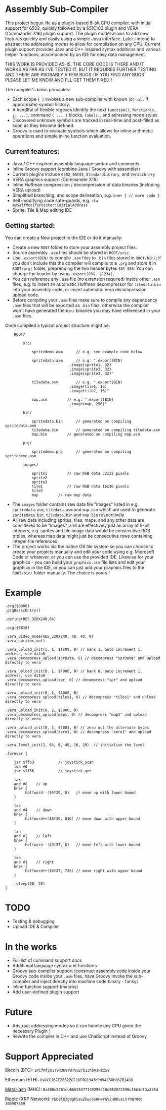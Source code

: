 # Assembly Sub-Compiler

This project begun life as a plugin-based 8-bit CPU compiler, with initial support for 6502, quickly followed by a 65(C)02 plugin and VERA (Commander X16) plugin support. The plugin model allows to add new features quickly and easily using a simple Java interface. Later I intend to abstract the addressing modes to allow for compilation on any CPU. Current plugin support provides Java and C++ inspired syntax additions and various helper functions, accompanied by an IDE for easy data management.

THIS WORK IS PROVIDED AS-IS, THE CORE CODE IS THERE AND IT WORKS AS FAR AS I'VE TESTED IT, BUT IT REQUIRES FURTHER TESTING AND THERE ARE PROBABLY A FEW BUGS ! IF YOU FIND ANY BUGS PLEASE LET ME KNOW AND I'LL GET THEM FIXED !

The compiler's basic principles:

* Each scope `{ }` invokes a new sub-compiler with known (or `null` if appropriate) symbol history.
* A handlful of flexible regexes identify the next `function()`, `function(x, y, ...)`, command `{ ... }` blocks, `labels:`, and adressing mode styles.
* Discovered unknown symbols are tracked in real-time and post-filled as soon as they become defined.
* Groovy is used to evaluate symbols which allows for inline arithmetic operations and simple inline function evaluation.

Current features:
---
* Java / C++ inspired assembly language syntax and comments
* Inline Groovy support (combine Java / Groovy with assembler)
* Current plugins include `6502`, `65C02`, `StandardLibrary`, and `VeraLibrary`
* VERA graphics support (Commander X16)
* Inline Huffman compression / decompression of data binaries (including VERA upload)
* Simplified branching, and scope delineation, e.g. `bne+ { // more code }`
* Self-modifying code safe-guards, e.g. `sta mySelfModifyPointer:initialAddress`
* Sprite, Tile & Map editing IDE

Getting started:
---

You can create a New project in the IDE or do it manually:

* Create a new `ROOT` folder to store your assembly project files.
* Source assembly `.asm` files should be stored in `ROOT/src/`.
* Use `.export(BIN)` to compile `.asm` files to `.bin` files stored in `ROOT/bin/`; if you don't include this the compiler will compile to a `.prg` and store it in `ROOT/prg/` folder, preprending the two header bytes `$01 $08`. You can change the header by using `.export(PRG, $1234)`.
* You can reference any `.asm` file (no extension required) inside other `.asm` files, e.g. to insert an automatic Huffman decompressor for `tiledata.bin` into your assembly code, or insert automatic Vera decompression upload code.
* Before compiling your `.asm` files make sure to compile any dependency `.asm` files that will be exported as `.bin` files, otherwise the compiler won't have generated the `bin/` binaries you may have referenced in your `.asm` files.

Once compiled a typical project structure might be:

```
	ROOT/
	
		src/
		
			spritedemo.asm		// e.g. see example code below

			spritedata.asm		// e.g. ".export(BIN)
							 .image(sprite1, 32)
							 .image(sprite2, 32)
							 .image(sprite3, 32)"
							 
			tiledata.asm		// e.g. ".export(BIN)
							 .image(tile1, 16)
							 .image(tile2, 16)"
		
			map.asm			// e.g. ".export(BIN)
							 .image(map, 256)"
		
		bin/
		
			spritedata.bin		// generated on compiling spritedata.asm
			tiledata.bin		// generated on compiling tiledata.asm
			map.bin			// generated on compiling map.asm
		
		prg/
		
			spritedemo.prg		// generated on compiling spritedemo.asm
		
		images/
		
			sprite1			// raw RGB data 32x32 pixels
			sprite2
			sprite3
			tile1			// raw RGB data 16x16 pixels
			tile2
			map			// raw map data
```

* The `images` folder contains raw data file "images" listed in e.g. `spritedata.asm`, `tiledata.asm` and `map.asm` which are used to generate `spritedata.bin`, `tiledata.bin` and `map.bin` respectively.
* All raw data including sprites, tiles, maps, and any other data are considered to be "images", and are effectively just an array of 8-bit integers, e.g. sprites and tile image data would be consecutive RGB triples, whereas map data might just be consecutive rows containing integer tile references.
* The project works via the native OS file system so you can choose to create your projects manually and edit your code using e.g. Microsoft Code or whatever, or you can use the provided IDE. Likewise for your graphics - you can build your `graphics.asm` file lists and edit your graphics in the IDE, or you can just add your graphics files to the `ROOT/bin/` folder manually. The choice is yours !

# Example

```
.org($0800)
.prgBasicEntry()

.define(RES_320X240,64)

.org($0810)

.vera_video_mode(RES_320X240, 40, 40, 0)
.vera_sprites_on()

.vera_upload_init(1, 1, $fc00, 0) // bank 1, auto increment 1, address, use data0
.vera_decompress_upload(sprData, 0) // decompress "sprData" and upload directly to vera

.vera_upload_init(0, 1, $4000, 0) // bank 0, auto increment 1, address, use data0
.vera_decompress_upload(spr, 0) // decompress "spr" and upload directly to vera

.vera_upload_init(0, 1, $A000, 0)
.vera_decompress_upload(tiles1, 0) // decompress "tiles1" and upload directly to vera

.vera_upload_init(0, 2, $5000, 0)
.vera_decompress_upload(map1, 0) // decompress "map1" and upload directly to vera

.vera_upload_init(0, 2, $5001, 0) // zero out the alternate bytes
.vera_decompress_upload(zero1, 0) // decompress "zero1" and upload directly to vera

.vera_level_init(1, 64, 8, 40, 16, 20)	// initialise the level

.forever {

	jsr $ff53 			// joystick_scan
	lda #0
	jsr $ff56 			// joystick_get
	
	tax
	and #8	  // up
	bne+ {
		.halfword--($9f39, 0)	// move up with lower bound
	}

	txa
	and #4	  // down
	bne+ {
		.halfword++($9f39, 816)	// move down with upper bound
	}

	txa
	and #2	  // left
	bne+ {
		.halfword--($9f37, 0)	// move left with lower bound
	}
	
	txa
	and #1	  // right
	bne+ {
		.halfword++($9f37, 736)	// move right with upper bound
	}
	
	.sleep(20, 20)
}
```

# TODO

* Testing & debugging
* Upload IDE & Compiler

# In the works

* Full list of command support docs
* Additional language syntax and functions
* Groovy sub-compiler support (construct assembly code inside your Groovy code inside your `.asm` files, have Groovy invoke the sub-compiler and inject directly into machine code binary - funky)
* Inline function support (macros)
* Add user-defined plugin support

# Future

* Abstract addressing modes so it can handle any CPU given the necessary Plugin !
* Rewrite the compiler in C++ and use ChaiScript instead of Groovy

# Support Appreciated

Bitcoin (BTC): `1PifMfpb1T9R3W9rU7VG2Tb13hbVsHkx59`

Ethereum (ETH): `0x8CC167E266228716F8D1343d9d94158b062B14D8`

[MetaHash](https://www.metahash.org) (MHC): `0x008e5761eb66615477149296418d052022596c16b1df3a335d`

Ripple (XRP Network): `rEb8TK3gBgk5auZkwc6sHnwrGVJH8DuaLh` memo: `100907859`
